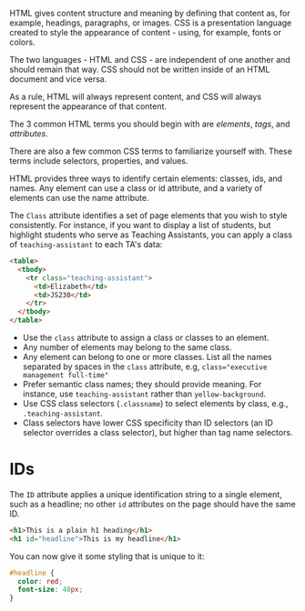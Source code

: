 HTML gives content structure and meaning by defining that content as, for example,
headings, paragraphs, or images. CSS is a presentation language created to style the
appearance of content - using, for example, fonts or colors.

The two languages - HTML and CSS - are independent of one another and should remain
that way. CSS should not be written inside of an HTML document and vice versa.

As a rule, HTML will always represent content, and CSS will always represent the appearance
of that content.

The 3 common HTML terms you should begin with are *elements*, *tags*, and *attributes*.

There are also a few common CSS terms to familiarize yourself with. These terms include
selectors, properties, and values.

HTML provides three ways to identify certain elements: classes, ids, and names.
Any element can use a class or id attribute, and a variety of elements can use the name attribute.

The `Class` attribute identifies a set of page elements that you wish to style consistently.
For instance, if you want to display a list of students, but highlight students who serve as
Teaching Assistants, you can apply a class of `teaching-assistant` to each TA's data:

```html
<table>
  <tbody>
    <tr class="teaching-assistant">
      <td>Elizabeth</td>
      <td>JS230</td>
    </tr>
  </tbody>
</table>
```

- Use the `class` attribute to assign a class or classes to an element.
- Any number of elements may belong to the same class.
- Any element can belong to one or more classes. List all the names separated
by spaces in the `class` attribute, e.g, `class="executive management full-time"`
- Prefer semantic class names; they should provide meaning. For instance, use `teaching-assistant`
rather than `yellow-background`.
- Use CSS class selectors (`.classname`) to select elements by class, e.g., `.teaching-assistant`.
- Class selectors have lower CSS specificity than ID selectors (an ID selector overrides a class selector),
but higher than tag name selectors.

# IDs

The `ID` attribute applies a unique identification string to a single element, such as a headline; no other
`id` attributes on the page should have the same ID.

```html
<h1>This is a plain h1 heading</h1>
<h1 id="headline">This is my headline</h1>
```
You can now give it some styling that is unique to it:

```css
#headline {
  color: red;
  font-size: 48px;
}
```
